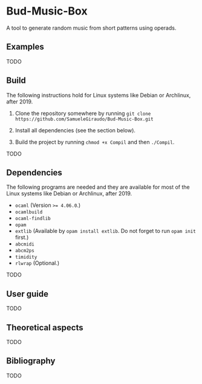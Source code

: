 # Bud-Music-Box
A tool to generate random music from short patterns using operads.

## Examples

TODO

## Build
The following instructions hold for Linux systems like Debian or Archlinux, after 2019.

1. Clone the repository somewhere by running
`git clone https://github.com/SamueleGiraudo/Bud-Music-Box.git`

2. Install all dependencies (see the section below).

3. Build the project by running `chmod +x Compil` and then `./Compil`.

TODO

## Dependencies
The following programs are needed and they are available for most of the Linux systems like
Debian or Archlinux, after 2019.

+ `ocaml` (Version `>= 4.06.0`.)
+ `ocamlbuild`
+ `ocaml-findlib`
+ `opam`
+ `extlib` (Available by `opam install extlib`. Do not forget to run `opam init` first.)
+ `abcmidi`
+ `abcm2ps`
+ `timidity`
+ `rlwrap` (Optional.)

TODO

## User guide

TODO

## Theoretical aspects

TODO

## Bibliography

TODO


